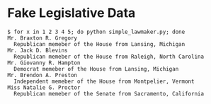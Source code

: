 Fake Legislative Data
=====================

    $ for x in 1 2 3 4 5; do python simple_lawmaker.py; done
    Mr. Braxton R. Gregory
      Republican memeber of the House from Lansing, Michigan
    Mr. Jack D. Blevins
      Republican memeber of the House from Raleigh, North Carolina
    Mr. Giovanny R. Hampton
      Democrat memeber of the House from Lansing, Michigan
    Mr. Brendon A. Preston
      Independent memeber of the House from Montpelier, Vermont
    Miss Natalie G. Proctor
      Republican memeber of the Senate from Sacramento, California


